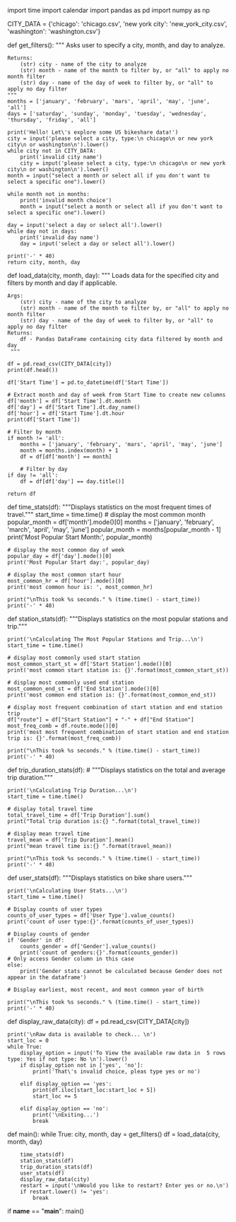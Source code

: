 
import time
import calendar
import pandas as pd
import numpy as np

CITY_DATA = {'chicago': 'chicago.csv',
             'new york city': 'new_york_city.csv',
             'washington': 'washington.csv'}


def get_filters():
    """
    Asks user to specify a city, month, and day to analyze.

    Returns:
        (str) city - name of the city to analyze
        (str) month - name of the month to filter by, or "all" to apply no month filter
        (str) day - name of the day of week to filter by, or "all" to apply no day filter
    """
    months = ['january', 'february', 'mars', 'april', 'may', 'june', 'all']
    days = ['saturday', 'sunday', 'monday', 'tuesday', 'wednesday', 'thursday', 'friday', 'all']

    print('Hello! Let\'s explore some US bikeshare data!')
    city = input('please select a city, type:\n chicago\n or new york city\n or washington\n').lower()
    while city not in CITY_DATA:
        print('invalid city name')
        city = input('please select a city, type:\n chicago\n or new york city\n or washington\n').lower()
    month = input("select a month or select all if you don't want to select a specific one").lower()

    while month not in months:
        print('invalid month choice')
        month = input("select a month or select all if you don't want to select a specific one").lower()

    day = input('select a day or select all').lower()
    while day not in days:
        print('invalid day name')
        day = input('select a day or select all').lower()

    print('-' * 40)
    return city, month, day


def load_data(city, month, day):
    """
    Loads data for the specified city and filters by month and day if applicable.

    Args:
        (str) city - name of the city to analyze
        (str) month - name of the month to filter by, or "all" to apply no month filter
        (str) day - name of the day of week to filter by, or "all" to apply no day filter
    Returns:
        df - Pandas DataFrame containing city data filtered by month and day
     """

    df = pd.read_csv(CITY_DATA[city])
    print(df.head())

    df['Start Time'] = pd.to_datetime(df['Start Time'])

    # Extract month and day of week from Start Time to create new columns
    df['month'] = df['Start Time'].dt.month
    df['day'] = df['Start Time'].dt.day_name()
    df['hour'] = df['Start Time'].dt.hour
    print(df['Start Time'])

    # Filter by month
    if month != 'all':
        months = ['january', 'february', 'mars', 'april', 'may', 'june']
        month = months.index(month) + 1
        df = df[df['month'] == month]

        # Filter by day
    if day != 'all':
        df = df[df['day'] == day.title()]

    return df


def time_stats(df):
    """Displays statistics on the most frequent times of travel."""
    start_time = time.time()
    # display the most common month
    popular_month = df['month'].mode()[0]
    months = ['january', 'february', 'march', 'april', 'may', 'june']
    popular_month = months[popular_month - 1]
    print('Most Popular Start Month:', popular_month)

    # display the most common day of week
    popular_day = df['day'].mode()[0]
    print('Most Popular Start day:', popular_day)

    # display the most common start hour
    most_common_hr = df['hour'].mode()[0]
    print('most common hour is: ', most_common_hr)

    print("\nThis took %s seconds." % (time.time() - start_time))
    print('-' * 40)


def station_stats(df):
    """Displays statistics on the most popular stations and trip."""

    print('\nCalculating The Most Popular Stations and Trip...\n')
    start_time = time.time()

    # display most commonly used start station
    most_common_start_st = df['Start Station'].mode()[0]
    print('most common start station is: {}'.format(most_common_start_st))

    # display most commonly used end station
    most_common_end_st = df['End Station'].mode()[0]
    print('most common end station is: {}'.format(most_common_end_st))

    # display most frequent combination of start station and end station trip
    df["route"] = df["Start Station"] + "-" + df["End Station"]
    most_freq_comb = df.route.mode()[0]
    print('most most frequent combination of start station and end station trip is: {}'.format(most_freq_comb))

    print("\nThis took %s seconds." % (time.time() - start_time))
    print('-' * 40)


def trip_duration_stats(df):
    # """Displays statistics on the total and average trip duration."""

    print('\nCalculating Trip Duration...\n')
    start_time = time.time()

    # display total travel time
    total_travel_time = df['Trip Duration'].sum()
    print("Total trip duration is:{} ".format(total_travel_time))

    # display mean travel time
    travel_mean = df['Trip Duration'].mean()
    print("mean travel time is:{} ".format(travel_mean))

    print("\nThis took %s seconds." % (time.time() - start_time))
    print('-' * 40)


def user_stats(df):
    """Displays statistics on bike share users."""

    print('\nCalculating User Stats...\n')
    start_time = time.time()

    # Display counts of user types
    counts_of_user_types = df['User Type'].value_counts()
    print('count of user type:{}'.format(counts_of_user_types))

    # Display counts of gender
    if 'Gender' in df:
        counts_gender = df['Gender'].value_counts()
        print('count of genders:{}'.format(counts_gender))
    # Only access Gender column in this case
    else:
        print('Gender stats cannot be calculated because Gender does not appear in the dataframe')

    # Display earliest, most recent, and most common year of birth

    print("\nThis took %s seconds." % (time.time() - start_time))
    print('-' * 40)


def display_raw_data(city):
    df = pd.read_csv(CITY_DATA[city])

    print('\nRaw data is available to check... \n')
    start_loc = 0
    while True:
        display_option = input('To View the available raw data in  5 rows type: Yes if not type: No \n').lower()
        if display_option not in ['yes', 'no']:
            print('That\'s invalid choice, pleas type yes or no')

        elif display_option == 'yes':
            print(df.iloc[start_loc:start_loc + 5])
            start_loc += 5

        elif display_option == 'no':
            print('\nExiting...')
            break


def main():
    while True:
        city, month, day = get_filters()
        df = load_data(city, month, day)

        time_stats(df)
        station_stats(df)
        trip_duration_stats(df)
        user_stats(df)
        display_raw_data(city)
        restart = input('\nWould you like to restart? Enter yes or no.\n')
        if restart.lower() != 'yes':
            break


if __name__ == "__main__":
    main()
